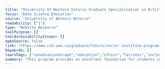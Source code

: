 ```yaml
---
title: "University of Western Ontario Graduate Specialization in Artificial Intelligence "
focus: "Data Science Education"
source: "University of Western Ontario"
readability: ["I"]
type: "Website Resource"
toolPurpose: []
toolAccessibilityIssues: []
openSource: false
link: "https://www.csd.uwo.ca/graduate/future/vector-institute-program.html"
keywords: []
learnTags: ["canadianLandscape","education","ethics","fairness","inclusivePractice","machineLearning"]
summary: "This program provides an excellent foundation for students in AI techniques and methodologies, encourages interdisciplinary actions in AI, and trains students to recognize the broader ethical and social implications of AI. "
---
```


